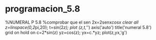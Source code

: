 # programacion_5.8
%NUMERAL P 5.8
%comprobar que el sen 2x=2senx*cosx
clear all
z=linspace(0,2*pi,20);
t=sin(2*z);
plot (z,t,'*')
axis('auto')
title('numeral 5.8')
grid on 
hold on 
c=2*sin(z)
yz=cos(z);
yx=c.*yz;
plot(z,yx,'g')
